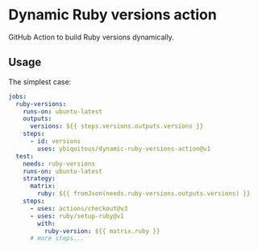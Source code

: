 # Dynamic Ruby versions action

GitHub Action to build Ruby versions dynamically.

## Usage

The simplest case:

```yaml
jobs:
  ruby-versions:
    runs-on: ubuntu-latest
    outputs:
      versions: ${{ steps.versions.outputs.versions }}
    steps:
      - id: versions
        uses: ybiquitous/dynamic-ruby-versions-action@v1
  test:
    needs: ruby-versions
    runs-on: ubuntu-latest
    strategy:
      matrix:
        ruby: ${{ fromJson(needs.ruby-versions.outputs.versions) }}
    steps:
      - uses: actions/checkout@v3
      - uses: ruby/setup-ruby@v1
        with:
          ruby-version: ${{ matrix.ruby }}
      # more steps...
```

